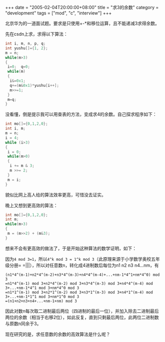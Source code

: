 +++
date = "2005-02-04T20:00:00+08:00"
title = "求3的余数"
category = "development"
tags = ["mod", "c", "interview"]
+++

北京华为的一道面试题。要求是只使用+-*和移位运算，且不能递减3求得余数。

<!--more-->

先在csdn上求，求得以下算法：

``` c
int i, m, n, p, q;
int yushu[]={1, 2};
m = n;
while(m>3)
{
 i=0;  q=0;
 while(m)
 {
  i&=0x1;
  q+=(m&0x1)*yushu[i++];
  m>>=1;
 }
 m=q;
}
```

没看懂，倒是提示我可以用查表的方法，变成求4的余数。自己探求程序如下：

``` c
int mo[]={0,1,2,0};
int i, m;
m = n;
i = 4;
while (i>3)
{
 i = 0;
 while(m>0)
 {
  i += m & 3;
  m >>= 2;
 }
 m = i;
}
```

貌似比网上高人给的算法效率更高，可惜没去证实。

晚上又想到更高效的算法：

``` c
int mo[]={0,1,2,0};
int m;
while(m>3)
{
 m = (m>>2) + (m&3);
}
```

想来不会有更高效的做法了，于是开始这种算法的数学证明，如下：

因为`4 mod 3=1`，所以`4^k mod 3 = 1^k mod 3`（此原理来源于小学数学奥校五年级分册= =|||），所以对任意数n，转化成4进制数后每位为n1 n2 n3 n4...nm，有

    (n1*4^(m-1)+n2*4^(m-2)+n3*4^(m-3)+n4*4^(m-4)+...+nm-1*4^1+nm*4^0) mod 3
    =n1*4^(m-1) mod 3+n2*4^(m-2) mod 3+n3*4^(m-3) mod 3+n4*4^(m-4) mod 3+...+nm-1*4^1 mod 3+nm*4^0 mod 3
    =n1*1^(m-1) mod 3+n2*1^(m-2) mod 3+n3*1^(m-3) mod 3+n4*1^(m-4) mod 3+...+nm-1*1^1 mod 3+nm*1^0 mod 3
    =(n1+n2+n3+n4+...+nm-1+nm) mod 3

因此对数n每次取二进制最后两位（四进制的最后一位），并加入除去二进制最后两位的余数（相当于右移2位），如此反复，直到只剩最后两位，此两位二进制数与原数n同余于3。

现在研究的是，求任意数的余数的高效算法是什么呢？
